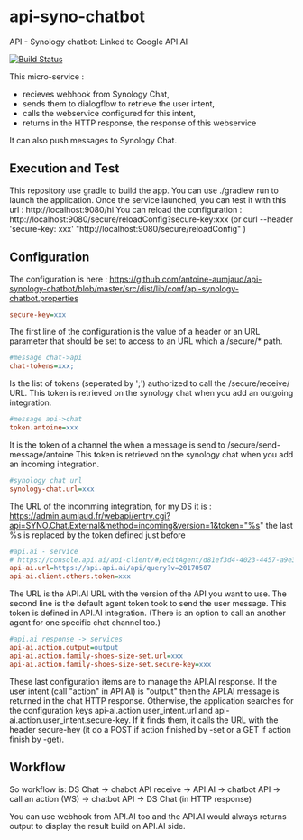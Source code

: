 # api-syno-chatbot
API - Synology chatbot: Linked to Google API.AI

[![Build Status](https://travis-ci.org/antoine-aumjaud/api-synology-chatbot.svg?branch=master)](https://travis-ci.org/antoine-aumjaud/api-synology-chatbot)

This micro-service :  
- recieves webhook from Synology Chat,
- sends them to dialogflow to retrieve the user intent,
- calls the webservice configured for this intent,
- returns in the HTTP response, the response of this webservice

It can also push messages to Synology Chat.


## Execution and Test

This repository use gradle to build the app. You can use ./gradlew run to launch the application.
Once the service launched, you can test it with this url :
http://localhost:9080/hi
You can reload the configuration : 
http://localhost:9080/secure/reloadConfig?secure-key:xxx (or curl --header 'secure-key: xxx' "http://localhost:9080/secure/reloadConfig" )

## Configuration
The configuration is here : https://github.com/antoine-aumjaud/api-synology-chatbot/blob/master/src/dist/lib/conf/api-synology-chatbot.properties

```ini
secure-key=xxx
```
The first line of the configuration is the value of a header or an URL parameter that should be set to access to an URL which a /secure/* path.

```ini
#message chat->api
chat-tokens=xxx;
```
Is the list of tokens (seperated by ';') authorized to call the /secure/receive/ URL.
This token is retrieved on the synology chat when you add an outgoing integration.

```ini
#message api->chat
token.antoine=xxx
```
It is the token of a channel the when a message is send to /secure/send-message/antoine
This token is retrieved on the synology chat when you add an incoming integration.


```ini
#synology chat url
synology-chat.url=xxx
```
The URL of the incomming integration, for my DS it is : https://admin.aumjaud.fr/webapi/entry.cgi?api=SYNO.Chat.External&method=incoming&version=1&token="%s"
the last %s is replaced by the token defined just before 

```ini
#api.ai - service
# https://console.api.ai/api-client/#/editAgent/d81ef3d4-4023-4457-a9e3-0779f4531615/
api-ai.url=https://api.api.ai/api/query?v=20170507
api-ai.client.others.token=xxx
```

The URL is the API.AI URL with the version of the API you want to use.
The second line is the default agent token took to send the user message. This token is defined in API.AI integration.
(There is an option to call an another agent for one specific chat channel too.)

```ini
#api.ai response -> services
api-ai.action.output=output
api-ai.action.family-shoes-size-set.url=xxx
api-ai.action.family-shoes-size-set.secure-key=xxx
```
These last configuration items are to manage the API.AI response. If the user intent (call "action" in API.AI) is "output" then the API.AI message is returned in the chat HTTP response. 
Otherwise, the application searches for the configuration keys api-ai.action.user_intent.url and api-ai.action.user_intent.secure-key. If it finds them, it calls the URL with the header secure-hey (it do a POST if action finished by -set or a GET if action finish by -get).

## Workflow
So workflow is:
DS Chat -> chabot API receive -> API.AI -> chatbot API -> call an action (WS) -> chatbot API -> DS Chat (in HTTP response)

You can use webhook from API.AI too and the API.AI would always returns output to display the result build on API.AI side.
